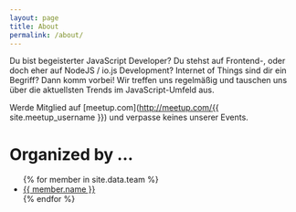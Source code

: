 ```yaml
---
layout: page
title: About
permalink: /about/
---
```


Du bist begeisterter JavaScript Developer? Du stehst auf Frontend-, oder doch eher auf NodeJS / io.js Development? Internet of Things sind dir ein Begriff? Dann komm vorbei! Wir treffen uns regelmäßig und tauschen uns über die aktuellsten Trends im JavaScript-Umfeld aus.

Werde Mitglied auf [meetup.com](http://meetup.com/{{ site.meetup_username }}) und verpasse keines unserer Events.

# Organized by ...

<ul>
{% for member in site.data.team %}
  <li>
    <a href="https://twitter.com/{{ member.twitter }}" target="_blank">
      {{ member.name }}
    </a>
  </li>
{% endfor %}
</ul>
